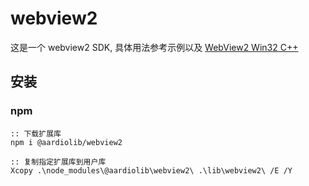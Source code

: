 # webview2

这是一个 webview2 SDK, 具体用法参考示例以及 [WebView2 Win32 C++](https://learn.microsoft.com/en-us/microsoft-edge/webview2/reference/win32/)

## 安装
### npm

```
:: 下载扩展库
npm i @aardiolib/webview2

:: 复制指定扩展库到用户库
Xcopy .\node_modules\@aardiolib\webview2\ .\lib\webview2\ /E /Y
```